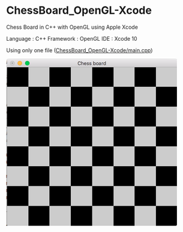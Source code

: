 # ChessBoard_OpenGL-Xcode
Chess Board in C++ with OpenGL using Apple Xcode 

Language : C++
Framework : OpenGL
IDE : Xcode 10

Using only one file ([ChessBoard_OpenGL-Xcode/main.cpp](https://github.com/ballber/ChessBoard_OpenGL-Xcode/tree/master/ChessBoard_OpenGL-Xcode))

![](Screenshot-ChessBoard.png)

